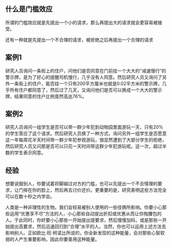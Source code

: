 ## 什么是门槛效应

​	所谓的门槛效应就是先提出一个小的请求，那么再提出大的请求就会更容易被接受。

​	还有一种就是先提出一个不合理的请求，被拒绝之后再提出一个合理的请求

## 案例1

​	研究人员询问一条街上的住户，问他们是否同意在门前挂一个大大的“减速慢行”的警示牌，是为了好心的提醒司机慢行，几乎没有人同意。然后研究人员又询问了另外一条街上的住户，能否挂一个只有200平方厘米也就是0.02平方米的警示牌，几乎所有住户都同意了，然后过了几天，又询问他们是否可以换成一个大大的警示牌，结果同意的住户比例竟然高达76%。

## 案例2

​	研究人员询问一组学生是否可以带一群少年犯到动物园里面游玩一天，只有20%的学生答应了这个请求。然后研究人员换了一种方式，询问另外一组学生是否愿意这一年每周花半天时间带一群少年犯参观游玩，很显然遭到了大部分学生的拒绝，然后研究人员又问那是否可以只花一天时间带这群少年犯游玩呢。这一次，超过半数的学生表示同意。

## 经验

​	想要说服别人，你要试着将脚越过对方的门槛，也可以先提出一个不合情理的要求，让门摔在你的脸上，然后再去讨价还价。更重要的是，研究表明这些方法完全可以在数十秒之内学会。

​	人类是一种非理性的生物。我们会轻易被别人使用的一些伎俩所影响。你要小心那些运用“优惠享不尽”方法的人，小心那些自动提出折扣或优惠从而让你掏腰包的人。于此同时，你好要小心那些一开始提出提要求，然后慢慢加码，或是那些一开始提出高要求，然后迅速回归到“合理”水平的人。当然，你也可以运用上述方法去影响别人。正如欧比·旺·柯诺比所说的，你全新发现的这种能量，会对那些心智软弱的人产生重要影响，因此你要善用这种能量。